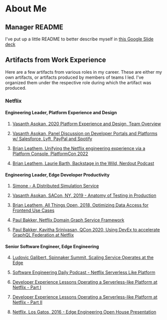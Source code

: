 # About Me

## Manager README

I've put up a little README to better describe myself in [this Google Slide deck](https://docs.google.com/presentation/d/1kCuW3hcFpsL0YVOMlz1DWeTVZXfrSZQeTEgyj7BbCJo/edit#slide=id.p)

## Artifacts from Work Experience

Here are a few artifacts from various roles in my career. These are either my own artifacts, or artifacts produced by members of teams I led. I've organized them under the respective role during which the artifact was produced. 

### Netflix 

#### Engineering Leader, Platform Experience and Design

1. [Vasanth Asokan, 2020 Platform Experience and Design, Team Overview](https://docs.google.com/presentation/d/1rL_-23XVTEzBxddcMqsqP-4_AHM-T7KIQ4f3dpAqmwY/edit?usp=embed_facebook)

2. [Vasanth Asokan, Panel Discussion on Developer Portals and Platforms w/ Salesforce, Lyft, PayPal and Spotify](https://www.youtube.com/watch?v=ajN9-dWSVYs)

3. [Brian Leathem, Unifying the Netflix engineering experience via a Platform Console, PlatformCon 2022](https://2022.platformcon.com/talk/unifying-the-netflix-engineering-experience-with-a-federated-platform-console)

4. [Brian Leathem, Laurie Barth, Backstage in the Wild, Nerdout Podcast](https://open.spotify.com/episode/3du4xUEwjKIj87F2NO8jNl)

#### Engineering Leader, Edge Developer Productivity

1. [Simone - A Distributed Simulation Service](https://netflixtechblog.com/https-medium-com-netflix-techblog-simone-a-distributed-simulation-service-b2c85131ca1b#:~:text=Simone%20is%20a%20service%20that,domains%20throughout%20the%20Netflix%20environment)

2. [Vasanth Asokan, SACon, NY, 2019 - Anatomy of Testing in Production](https://conferences.oreilly.com/software-architecture/sa-ny-2019/public/schedule/detail/71337.html)

3. [Brian Leathem, All Things Open, 2018, Optimizing Data Access for Frontend Use Cases](https://www.bleathem.ca/talks/2018-ATO/Optimizing-Data-Access-For-Frontend-Use-Cases.pdf)

4. [Paul Bakker, Netflix Domain Graph Service Framework](https://www.youtube.com/watch?v=hgA3RrWoZCA)

5. [Paul Bakker, Kavitha Srinivasan, QCon 2020, Using DevEx to accelerate GraphQL Federation at Netflix](https://www.infoq.com/presentations/devex-netflix-graphql/)


#### Senior Software Engineer, Edge Engineering

4. [Ludovic Galibert, Spinnaker Summit, Scaling Service Operates at the Edge](https://www.youtube.com/watch?v=b26i7jP_pBE&feature=youtu.be)

1. [Software Engineering Daily Podcast - Netflix Serverless Like Platform](https://softwareengineeringdaily.com/2017/11/07/netflix-serverless-like-platform-with-vasanth-asokan/)

2. [Developer Experience Lessons Operating a Serverless-like Platform at Netflix - Part I](https://netflixtechblog.com/developer-experience-lessons-operating-a-serverless-like-platform-at-netflix-a8bbd5b899a0)

3. [Developer Experience Lessons Operating a Serverless-like Platform at Netflix - Part II](https://netflixtechblog.com/developer-experience-lessons-operating-a-serverless-like-platform-at-netflix-part-ii-63a376c28228?gi=168f7b9e6a23)

4. [Netflix, Los Gatos, 2016 - Edge Engineering Open House Presentation](https://www.slideshare.net/danieljacobson/netflix-edge-engineering-open-house-presentations-june-9-2016)

